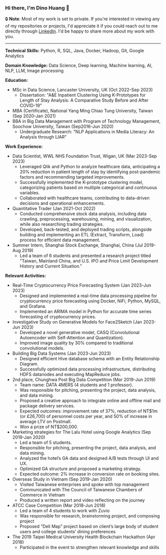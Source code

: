 <!--
**Dino1G/Dino1G** is a ✨ _special_ ✨ repository because its `README.md` (this file) appears on your GitHub profile.

Here are some ideas to get you started:

- 🔭 I’m currently working on ...
- 🌱 I’m currently learning ...
- 👯 I’m looking to collaborate on ...
- 🤔 I’m looking for help with ...
- 💬 Ask me about ...
- 📫 How to reach me: ...
- 😄 Pronouns: ...
- ⚡ Fun fact: ...
-->
### Hi there, I'm Dino Huang 👋

🔒 **Note**: Most of my work is set to private. If you're interested in viewing any of my repositories or projects, I'd appreciate it if you could reach out to me directly through [LinkedIn](https://www.linkedin.com/in/dino-huang-6ba4a6209). I'd be happy to share more about my work with you.

---

**Technical Skills:** Python, R, SQL, Java, Docker, Hadoop, Git, Google Analytics

**Domain Knowledge:** Data Science, Deep learning, Machine learning, AI, NLP, LLM, Image processing

**Education:**
- MSc in Data Science, Lancaster University, UK (Oct 2022-Sep 2023)
  - Dissertation: "A&E Inpatient Clustering Using K-Prototypes for Length of Stay Analysis: A Comparative Study Before and After COVID-19"
- MBA (Certificate), National Yang Ming Chiao Tung University, Taiwan (Sep 2020-Jan 2021)
- BBA in Big Data Management with Program of Technology Management, Soochow University, Taiwan (Sep2016-Jun 2020)
  - Undergraduate Research: "NLP Applications in Media Literacy: An Analysis through LIAR"

**Work Experience:**
- Data Scientist, WWL NHS Foundation Trust, Wigan, UK (Mar 2023-Sep 2023)
  - Leveraged Qlik and Python to analyze healthcare data, anticipating a 20% reduction in patient length of stay by identifying post-pandemic factors and recommending targeted improvements.
  - Successfully implemented the K-prototype clustering model, categorizing patients based on multiple categorical and continuous variables.
  - Collaborated with healthcare teams, contributing to data-driven decisions and operational enhancements.
- Quantitative Trader (Jan 2021-Oct 2022)
  - Conducted comprehensive stock data analysis, including data crawling, preprocessing, warehousing, mining, and visualization, while also researching trading strategies.
  - Developed, back-tested, and deployed trading scripts, alongside building and implementing an ETL (Extract, Transform, Load) process for efficient data management.
- Summer Intern, Shanghai Stock Exchange, Shanghai, China (Jul 2019-Aug 2019)
  - Led a team of 6 students and presented a research project titled "Taiwan, Mainland China, and U.S. IPO and Price Limit Development History and Current Situation."

**Relevant Activities:**
- Real-Time Cryptocurrency Price Forecasting System (Jan 2023-Jun 2023)
  - Designed and implemented a real-time data processing pipeline for cryptocurrency price forecasting using Docker, NiFi, Python, MySQL, and Grafana.
  - Implemented an ARIMA model in Python for accurate time series forecasting of cryptocurrency prices.
- Investigative Study on Generative Models for Face2Sketch (Jan 2023-Jun 2023)
  - Developed a novel generative model, CASQ (Convolutional Autoencoder with Self-Attention and Quantization).
  - Improved image quality by 30% compared to traditional convolutional models.
- Building Big Data Systems (Jan 2023-Jun 2023)
  - Designed efficient Hive database schema with an Entity Relationship Diagram.
  - Successfully optimized data processing infrastructure, distributing HDFS datanodes and executing MapReduce jobs.
- 2nd place, Chunghwa Post Big Data Competition (Mar 2019-Jun 2019)
  - Team name: DATA 4MERS (4 students and 1 professor).
  - Was responsible for pitching, presenting the project, data analysis, and data mining.
  - Proposed a creative approach to integrate online and offline mail and package delivery services.
  - Expected outcomes: improvement rate of 37%, reduction of NT$1m (or £26,700) of personnel costs per year, and 50% of increase in average LTV on Postmall.
  - Won a prize of NT$200,000.
- Marketing strategies for The Lalu Hotel using Google Analytics (Sep 2019-Jan 2020)
  - Led a team of 5 students.
  - Responsible for pitching, presenting the project, data analysis, and data mining.
  - Analyzed the hotel’s GA data and designed A/B tests through UI and UX.
  - Optimized GA structure and proposed a marketing strategy.
  - Expected outcome: 2% increase in conversion rate on booking sites.
- Overseas Study in Vietnam (Sep 2019-Jan 2020)
  - Visited Taiwanese enterprises and spoke with top management
  - Communicated with The Council of Taiwanese Chambers of Commerce in Vietnam
  - Produced a written report and video reflecting on the journey
- ATCC Case Competition (Mar 2018-Jun 2018)
  - Led a team of 4 students to work with Zuvio
  - Was responsible for research, brainstorming project, and composing project
  - Proposed “Deli Map” project based on client’s large body of student users and college students’ dining preferences
- The 2019 Taipei Medical University Health Blockchain Hackathon (Apr 2018)
  - Participated in the event to strengthen relevant knowledge and skills

